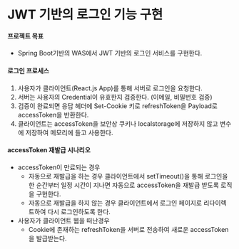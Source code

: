 # JWT 기반의 로그인 기능 구현

#### 프로젝트 목표
* Spring Boot기반의 WAS에서 JWT 기반의 로그인 서비스를 구현한다.

#### 로그인 프로세스
1. 사용자가 클라이언트(React.js App)를 통해 서버로 로그인을 요청한다.
2. 서버는 사용자의 Credential이 유효한지 검증한다. (이메일, 비밀번호 검증)
3. 검증이 완료되면 응답 헤더에 Set-Cookie 키로 refreshToken을 Payload로 accessToken을 반환한다.
4. 클라이언트는 accessToken을 보안상 쿠키나 localstorage에 저장하지 않고 변수에 저장하여 메모리에 들고 사용한다.

#### accessToken 재발급 시나리오
* accessToken이 만료되는 경우
    * 자동으로 재발급을 하는 경우 클라이언트에서 setTimeout()을 통해 로그인을 한 순간부터 일정 시간이 지나면 자동으로 accessToken을 재발급 받도록 로직을 구현한다.
    * 자동으로 재발급을 하지 않는 경우 클라이언트에서 로그인 페이지로 리다이렉트하여 다시 로그인하도록 한다.
* 사용자가 클라이언트 웹을 떠난경우
    * Cookie에 존재하는 refreshToken을 서버로 전송하여 새로운 accessToken을 발급받는다.
    
